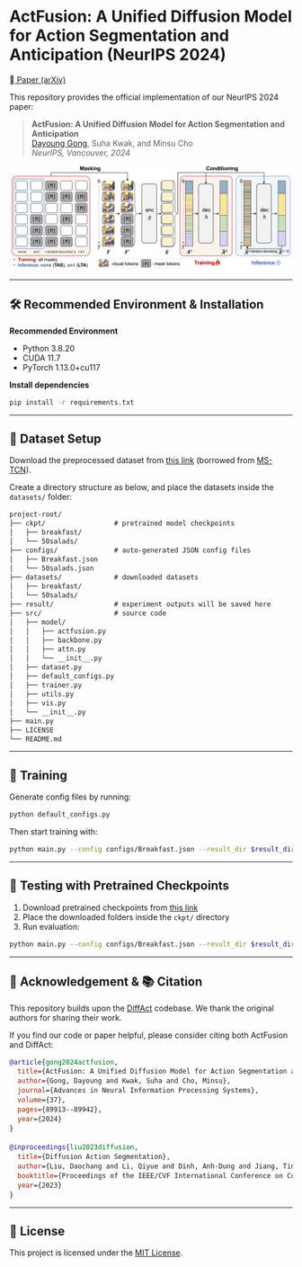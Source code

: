 # ActFusion: A Unified Diffusion Model for Action Segmentation and Anticipation (NeurIPS 2024)

📄[ Paper (arXiv)](https://arxiv.org/abs/2412.04353)

This repository provides the official implementation of our NeurIPS 2024 paper:

> **ActFusion: A Unified Diffusion Model for Action Segmentation and Anticipation** <br>
> [Dayoung Gong](https://gongda0e.github.io/), Suha Kwak, and Minsu Cho <br>
> *NeurIPS, Vancouver, 2024*

<p align="center">
  <img src="assets/pipeline.png" alt="An Overview of ActFusion" />
</p>

---

## 🛠️ Recommended Environment & Installation

**Recommended Environment**  
- Python 3.8.20  
- CUDA 11.7  
- PyTorch 1.13.0+cu117  

**Install dependencies**
```bash
pip install -r requirements.txt
```

---

## 📁 Dataset Setup

Download the preprocessed dataset from [this link](https://mega.nz/file/O6wXlSTS#wcEoDT4Ctq5HRq_hV-aWeVF1_JB3cacQBQqOLjCIbc8) (borrowed from [MS-TCN](https://github.com/yabufarha/ms-tcn)).

Create a directory structure as below, and place the datasets inside the `datasets/` folder:

```
project-root/
├── ckpt/                 # pretrained model checkpoints
│   ├── breakfast/
│   └── 50salads/
├── configs/              # auto-generated JSON config files
│   ├── Breakfast.json
│   └── 50salads.json
├── datasets/             # downloaded datasets
│   ├── breakfast/
│   └── 50salads/
├── result/               # experiment outputs will be saved here
├── src/                  # source code
│   ├── model/
│   │   ├── actfusion.py
│   │   ├── backbone.py
│   │   ├── attn.py
│   │   └── __init__.py
│   ├── dataset.py
│   ├── default_configs.py
│   ├── trainer.py
│   ├── utils.py
│   ├── vis.py
│   └── __init__.py
├── main.py
├── LICENSE
└── README.md
```

---

## 🚀 Training

Generate config files by running:

```bash
python default_configs.py
```

Then start training with:

```bash
python main.py --config configs/Breakfast.json --result_dir $result_dir --split $split_num
```

---

## 🧪 Testing with Pretrained Checkpoints

1. Download pretrained checkpoints from [this link](https://drive.google.com/drive/u/1/folders/1Rnb4ZcpujFsQKeBpi4ZhZROc6RDSRlsg)
2. Place the downloaded folders inside the `ckpt/` directory
3. Run evaluation:

```bash
python main.py --config configs/Breakfast.json --result_dir $result_dir --split $split_num --test --ckpt
```

---

## 🙏 Acknowledgement & 📚 Citation

This repository builds upon the [DiffAct](https://github.com/Finspire13/DiffAct) codebase. We thank the original authors for sharing their work.

If you find our code or paper helpful, please consider citing both ActFusion and DiffAct:

```bibtex
@article{gong2024actfusion,
  title={ActFusion: A Unified Diffusion Model for Action Segmentation and Anticipation},
  author={Gong, Dayoung and Kwak, Suha and Cho, Minsu},
  journal={Advances in Neural Information Processing Systems},
  volume={37},
  pages={89913--89942},
  year={2024}
}

@inproceedings{liu2023diffusion,
  title={Diffusion Action Segmentation},
  author={Liu, Daochang and Li, Qiyue and Dinh, Anh-Dung and Jiang, Tingting and Shah, Mubarak and Xu, Chang},
  booktitle={Proceedings of the IEEE/CVF International Conference on Computer Vision (ICCV)},
  year={2023}
}
```

---

## 📄 License

This project is licensed under the [MIT License](./LICENSE).
